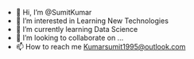- 👋 Hi, I’m @SumitKumar
- 👀 I’m interested in Learning New Technologies
- 🌱 I’m currently learning Data Science
- 💞️ I’m looking to collaborate on ...
- 📫 How to reach me Kumarsumit1995@outlook.com

<!---
SumitKumar703/SumitKumar703 is a ✨ special ✨ repository because its `README.md` (this file) appears on your GitHub profile.
You can click the Preview link to take a look at your changes.
--->
